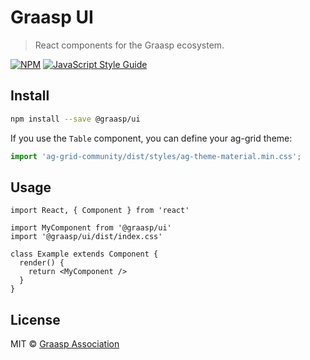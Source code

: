 # Graasp UI

> React components for the Graasp ecosystem.

[![NPM](https://img.shields.io/npm/v/@graasp/ui.svg)](https://www.npmjs.com/package/graasp-ui) [![JavaScript Style Guide](https://img.shields.io/badge/code_style-standard-brightgreen.svg)](https://standardjs.com)

## Install

```bash
npm install --save @graasp/ui
```

If you use the `Table` component, you can define your ag-grid theme:

```js
import 'ag-grid-community/dist/styles/ag-theme-material.min.css';
````

## Usage

```tsx
import React, { Component } from 'react'

import MyComponent from '@graasp/ui'
import '@graasp/ui/dist/index.css'

class Example extends Component {
  render() {
    return <MyComponent />
  }
}
```

## License

MIT © [Graasp Association](https://graasp.org)
